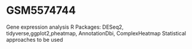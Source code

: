 # GSM5574744
Gene expression analysis
R Packages: DESeq2, tidyverse,ggplot2,pheatmap, AnnotationDbi, ComplexHeatmap
Statistical approaches to be used
